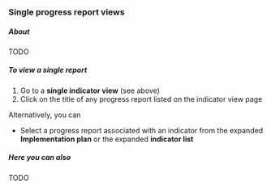 ### Single progress report views

##### About

TODO

##### To view a single report

1. Go to a **single indicator view** (see above)
2. Click on the title of any progress report listed on the indicator view page

Alternatively, you can

* Select a progress report associated with an indicator from the expanded **Implementation plan** or the expanded **indicator list**

##### Here you can also

TODO
